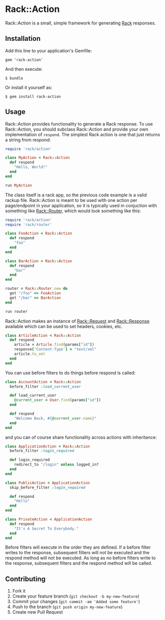 # Rack::Action

Rack::Action is a small, simple framework for generating [Rack][rack] responses.

## Installation

Add this line to your application's Gemfile:

    gem 'rack-action'

And then execute:

    $ bundle

Or install it yourself as:

    $ gem install rack-action

## Usage

Rack::Action provides functionality to generate a Rack response. To use Rack::Action, you should subclass Rack::Action and provide your own implementation of `respond`.  The simplest Rack action is
one that just returns a string from respond:

``` ruby
require 'rack/action'

class MyAction < Rack::Action
  def respond
    "Hello, World!"
  end
end

run MyAction
```

The class itself is a rack app, so the previous code example is a valid
rackup file. Rack::Action is meant to be used with one action per
page/endpoint in your application, so it is typically used in conjuction
with something like [Rack::Router][rack-router], which would look something like this:

``` ruby
require 'rack/action'
require 'rack/router'

class FooAction < Rack::Action
  def respond
    "foo"
  end
end

class BarAction < Rack::Action
  def respond
    "bar"
  end
end

router = Rack::Router.new do
  get "/foo" => FooAction
  get "/bar" => BarAction
end

run router
```

Rack::Action makes an instance of [Rack::Request][rack-req] and [Rack::Response][rack-res] available
which can be used to set headers, cookies, etc.

``` ruby
class ArticleAction < Rack::Action
  def respond
    article = Article.find(params["id"])
    response['Content-Type'] = "text/xml"
    article.to_xml
  end
end
```

You can use before filters to do things before respond is called:

``` ruby
class AccountAction < Rack::Action
  before_filter :load_current_user

  def load_current_user
    @current_user = User.find(params["id"])
  end

  def respond
    "Welcome Back, #{@current_user.name}"
  end
end
```

and you can of course share functionality across actions with inheritance:

``` ruby
class ApplicationAction < Rack::Action
  before_filter :login_required

  def login_required
    redirect_to "/login" unless logged_in?
  end
end

class PublicAction < ApplicationAction
  skip_before_filter :login_required

  def respond
    "Hello"
  end
end

class PrivateAction < ApplicationAction
  def respond
    "It's A Secret To Everybody."
  end
end
```

Before filters will execute in the order they are defined.  If a before
filter writes to the response, subsequent filters will not be executed
and the respond method will not be executed.  As long as no before filters
write to the response, subsequent filters and the respond
method will be called.

## Contributing

1. Fork it
2. Create your feature branch (`git checkout -b my-new-feature`)
3. Commit your changes (`git commit -am 'Added some feature'`)
4. Push to the branch (`git push origin my-new-feature`)
5. Create new Pull Request

[rack]: http://rack.github.com/
[rack-req]: http://rubydoc.info/gems/rack/Rack/Request
[rack-res]: http://rubydoc.info/gems/rack/Rack/Response
[rack-router]: https://github.com/pjb3/rack-router
